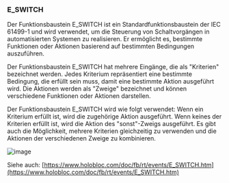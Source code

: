 ### E\_SWITCH

Der Funktionsbaustein E\_SWITCH ist ein Standardfunktionsbaustein der IEC 61499-1 und wird verwendet, um die Steuerung von Schaltvorgängen in automatisierten Systemen zu realisieren. Er ermöglicht es, bestimmte Funktionen oder Aktionen basierend auf bestimmten Bedingungen auszuführen.

Der Funktionsbaustein E\_SWITCH hat mehrere Eingänge, die als "Kriterien" bezeichnet werden. Jedes Kriterium repräsentiert eine bestimmte Bedingung, die erfüllt sein muss, damit eine bestimmte Aktion ausgeführt wird. Die Aktionen werden als "Zweige" bezeichnet und können verschiedene Funktionen oder Aktionen darstellen.

Der Funktionsbaustein E\_SWITCH wird wie folgt verwendet: Wenn ein Kriterium erfüllt ist, wird die zugehörige Aktion ausgeführt. Wenn keines der Kriterien erfüllt ist, wird die Aktion des "sonst"-Zweigs ausgeführt. Es gibt auch die Möglichkeit, mehrere Kriterien gleichzeitig zu verwenden und die Aktionen der verschiedenen Zweige zu kombinieren.

![image](https://user-images.githubusercontent.com/69573151/203071621-eb1065f1-d902-4120-95a3-0c50a7fcc66a.png)

Siehe auch: [https://www.holobloc.com/doc/fb/rt/events/E_SWITCH.htm](https://www.holobloc.com/doc/fb/rt/events/E_SWITCH.htm)
